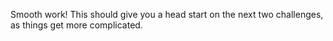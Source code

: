 Smooth work! This should give you a head start on the next two challenges, as things get more complicated.